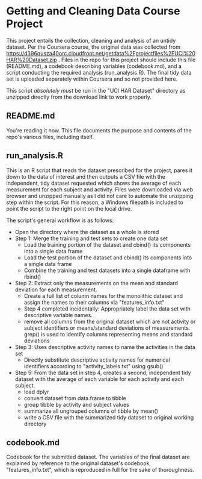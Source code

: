 Getting and Cleaning Data Course Project
===========================================
This project entails the collection, cleaning and analysis of an untidy dataset. Per the Coursera course, the original data was collected from https://d396qusza40orc.cloudfront.net/getdata%2Fprojectfiles%2FUCI%20HAR%20Dataset.zip . Files in the repo for this project should include this file (README.md), a codebook describing variables (codebook.md), and a script conducting the required analysis (run_analysis.R). The final tidy data set is uploaded separately within Coursera and so not provided here.

This script *absolutely must* be run in the "UCI HAR Dataset" directory as unzipped directly from the download link to work properly.

README.md
------------------------
You're reading it now. This file documents the purpose and contents of the repo's various files, including itself.

run_analysis.R
--------------------
This is an R script that reads the dataset prescribed for the project, pares it down to the data of interest and then outputs a CSV file with the independent, tidy dataset requested which shows the average of each measurement for each subject and activity. Files were downloaded via web browser and unzipped manually as I did not care to automate the unzipping step within the script. For this reason, a Windows filepath is included to point the script to the right point on the local drive.

The script's general workflow is as follows:
* Open the directory where the dataset as a whole is stored
* Step 1: Merge the training and test sets to create one data set
  * Load the training portion of the dataset and cbind() its components into a single data frame
  * Load the test portion of the dataset and cbind() its components into a single data frame
  * Combine the training and test datasets into a single dataframe with rbind()
* Step 2: Extract only the measurements on the mean and standard deviation for each measurement.
    * Create a full list of column names for the monolithic dataset and assign the names to their columns via "features_info.txt"
    * Step 4 completed incidentally: Appropriately label the data set with descriptive variable names.
    * remove all columns from the original dataset which are not activity or subject identifiers or means/standard deviations of measurements. grep() is used to identify columns representing means and standard deviations
* Step 3: Uses descriptive activity names to name the activities in the data set
    * Directly substitute descriptive activity names for numerical identifiers according to "activity_labels.txt" using gsub()
* Step 5: From the data set in step 4, creates a second, independent tidy dataset with the average of each variable for each activity and each subject.
    * load dplyr
    * convert dataset from data.frame to tibble
    * group tibble by activity and subject values
    * summarize all ungrouped columns of tibble by mean()
    * write a CSV file with the summarized tidy dataset to original working directory

codebook.md
---------------
Codebook for the submitted dataset. The variables of the final dataset are explained by reference to the original dataset's codebook, "features_info.txt", which is reproduced in full for the sake of thoroughness.
